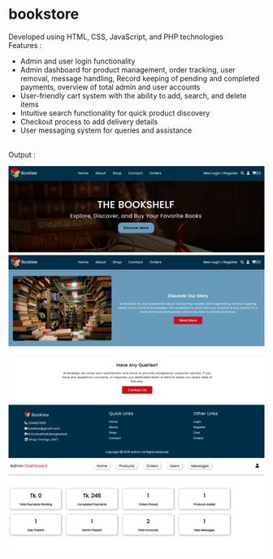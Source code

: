 # bookstore

Developed using HTML, CSS, JavaScript, and PHP technologies</br>
Features : </br>
<ul>
  <li>Admin and user login functionality</li>
  <li>Admin dashboard for product management, order tracking, user removal, message handling, Record keeping of pending and completed payments, overview of total admin and user accounts</li>
  <li>User-friendly cart system with the ability to add, search, and delete items</li>
  <li>Intuitive search functionality for quick product discovery</li>
  <li>Checkout process to add delivery details</li>
  <li>User messaging system for queries and assistance</li>
</ul>
</br>
Output :

![image alt](https://github.com/Md-Kutub-Uddin-Abir/book-store/blob/ec13da2f441873445803c6219b2de07f1e5ef483/p1.PNG)
![image alt](https://github.com/Md-Kutub-Uddin-Abir/book-store/blob/362c50446ecb0c8b738eeb606d3865d5760d0df3/P2.PNG)
![image alt](https://github.com/Md-Kutub-Uddin-Abir/book-store/blob/362c50446ecb0c8b738eeb606d3865d5760d0df3/P3.PNG)
![image alt](https://github.com/Md-Kutub-Uddin-Abir/book-store/blob/362c50446ecb0c8b738eeb606d3865d5760d0df3/P7.PNG)
